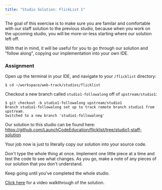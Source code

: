 ```yaml
---
title: "Studio Solution: FlickList 1"
---
```


The goal of this exercise is to make sure you are familar and comfortable with our staff solution to the previous studio, because when you work on the upcoming studio, you will be more-or-less starting where our solution left off.

With that in mind, it will be useful for you to go through our solution and "follow along", copying our implementation into your own IDE. 

### Assignment

Open up the terminal in your IDE, and navigate to your `/flicklist` directory:

```nohighlight
$ cd ~/workspace/web-track/studios/flicklist
```

Checkout a new branch called `studio1-followalong` off of `upstream/studio1`:

```nohighlight
$ git checkout -b studio1-followalong upstream/studio1
Branch studio1-followalong set up to track remote branch studio1 from upstream.
Switched to a new branch 'studio1-followalong'
```

Our solution to this studio can be found here:
https://github.com/LaunchCodeEducation/flicklist/tree/studio1-staff-solution

Your job now is just to literally copy our solution into your source code. 

Don't type the whole thing at once. Implement one little piece at a time and test the code to see what changes. As you go, make a note of any pieces of our solution that you don't understand.

Keep going until you've completed the whole studio.

[Click here](https://youtu.be/elnqgp3J2Ow) for a video walkthrough of the solution.